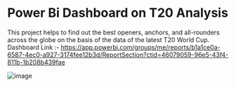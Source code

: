 # Power Bi Dashboard on T20 Analysis
This project helps to find out the best openers, anchors, and all-rounders across the globe on the basis of the data of the latest T20 World Cup.
Dashboard Link :- https://app.powerbi.com/groups/me/reports/b1a1ce0a-6587-4ec0-a927-3174fee12b3d/ReportSection?ctid=46079059-96e5-43f4-811b-1b208b439fae

![image](https://github.com/user-attachments/assets/c1165cb1-6f5a-4cd5-b67b-d0b188870d36)


